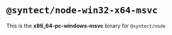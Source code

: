 # `@syntect/node-win32-x64-msvc`

This is the **x86_64-pc-windows-msvc** binary for `@syntect/node`
